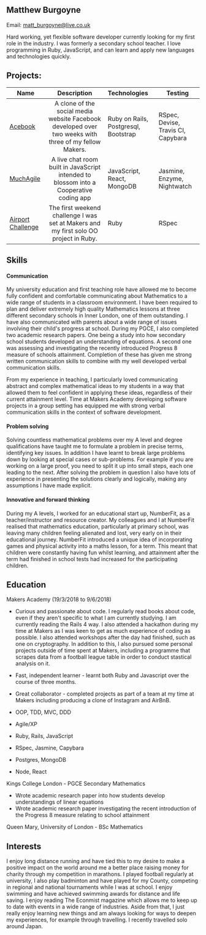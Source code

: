 ## Matthew Burgoyne

Email: matt_burgoyne@live.co.uk

Hard working, yet flexible software developer currently looking for my first role in the industry. I was formerly a secondary school teacher. I love programming in Ruby, JavaScript, and can learn and apply new languages and technologies quickly.
## Projects:

| Name                       | Description                                                                   | Technologies                     |  Testing                           |
| -------------------------- |:-----------------------------------------------------------------------------:|:-------------------|-------------------|
| [Acebook](https://github.com/mattb20/acebook)      | A clone of the social media website Facebook developed over two weeks with three of my fellow Makers.                | Ruby on Rails,  Postgresql, Bootstrap              | RSpec, Devise, Travis CI, Capybara      |
| [MuchAgile](https://github.com/jbropho/final-project-websocket-livechat)       | A live chat room built in JavaScript intended to blossom into a Cooperative coding app                                         | JavaScript, React, MongoDB        | Jasmine, Enzyme, Nightwatch                 |
| [Airport Challenge](https://github.com/mattb20/airport_challengeb)            | The first weekend challenge I was set at Makers and my first solo OO project in Ruby.  | Ruby        | RSpec       |   

## Skills

#### Communication
My university education and first teaching role have allowed me to become fully confident and comfortable communicating about Mathematics to a wide range of students in a classroom environment. I have been required to plan and deliver extremely high quality Mathematics lessons at three different secondary schools in Inner London, one of them outstanding. I have also communicated with parents about a wide range of issues involving their child's progress at school. During my PGCE, I also completed two academic research papers. One being a study into how secondary school students developed an understanding of equations. A second one was assessing and investigating the recently introduced Progress 8 measure of schools attainment. Completion of these has given me strong written communication skills to combine with my well developed verbal communication skills.

From my experience in teaching, I particularly loved communicating abstract and complex mathematical ideas to my students in a way that allowed them to feel confident in applying these ideas, regardless of their current attainment level. Time at Makers Academy developing software projects in a group setting has equipped me with strong verbal communication skills in the context of software development.

#### Problem solving
Solving countless mathematical problems over my A level and degree qualifications have taught me to formulate a problem in precise terms, identifying key issues. In addition I have learnt to break large problems down by looking at special cases or sub-problems. For example if you are working on a large proof, you need to split it up into small steps, each one leading to the next. After solving the problem in question I also have lots of experience in presenting the solutions clearly and logically, making any assumptions I have made explicit.

#### Innovative and forward thinking

During my A levels, I worked for an educational start up, NumberFit, as a teacher/instructor and resource creator. My colleagues and I at NumberFit realised that mathematics education, particularly at primary school, was leaving many children feeling alienated and lost, very early on in their educational journey. NumberFit introduced a unique idea of incorporating games and physical activity into a maths lesson, for a term. This meant that children were constantly having fun whilst learning, and attainment after the term had finished in school tests had increased for the participating children. 

## Education
Makers Academy (19/3/2018 to 9/6/2018)

- Curious and passionate about code. I regularly read books about code, even if they aren't specific to what I am currently studying. I am currently reading the Rails 4 way. I also attended a hackathon during my time at Makers as I was keen to get as much experience of coding as possible. I also attended workshops after the day had finished, such as one on cryptography.
In addition to this, I also pursued some personal projects outside of time spent at Makers, including a programme that scrapes data from a football league table in order to conduct stastical analysis on it.
- Fast, independent learner - learnt both Ruby and Javascript over the course of three months.
- Great collaborator - completed projects as part of a team at my time at Makers including producing a clone of Instagram and AirBnB.

- OOP, TDD, MVC, DDD
- Agile/XP
- Ruby, Rails, JavaScript
- RSpec, Jasmine, Capybara
- Postgres, MongoDB
- Node, React


Kings College London - PGCE Secondary Mathematics
- Wrote academic research paper into how students develop understandings of linear equations
- Wrote academic research paper investigating the recent introduction of the Progress 8 measure relating to school attainment

Queen Mary, University of London - BSc Mathematics

## Interests

I enjoy long distance running and have tied this to my desire to make a positive impact on the world around me a better place raising money for charity through my competition in marathons. I played football regularly at university, I also play badminton and have played for my County, competing in regional and national tournaments while I was at school. I enjoy swimming and have achieved swimming awards for distance and life saving. I enjoy reading The Econmist magazine which allows me to keep up to date with events in a wide range of industries. Aside from that, I just really enjoy learning new things and am always looking for ways to deepen my experiences, for example through travelling. I recently travelled solo around Japan.


